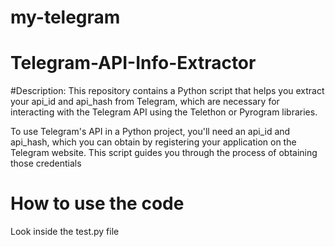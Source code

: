 # my-telegram
# Telegram-API-Info-Extractor

#Description:
This repository contains a Python script that helps you extract your api_id and api_hash from Telegram, which are necessary for interacting with the Telegram API using the Telethon or Pyrogram libraries.

To use Telegram's API in a Python project, you'll need an api_id and api_hash, which you can obtain by registering your application on the Telegram website. This script guides you through the process of obtaining those credentials

# How to use the code
Look inside the test.py file
